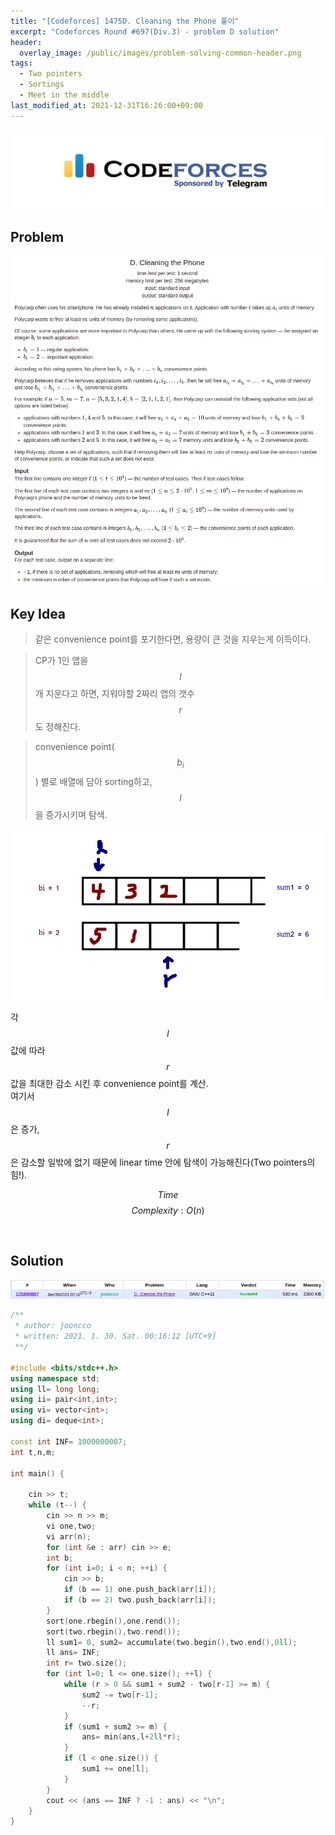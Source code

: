 ```yaml
---
title: "[Codeforces] 1475D. Cleaning the Phone 풀이"
excerpt: "Codeforces Round #697(Div.3) - problem D solution"
header:
  overlay_image: /public/images/problem-solving-common-header.png
tags:
  - Two pointers
  - Sortings
  - Meet in the middle
last_modified_at: 2021-12-31T16:26:00+09:00
---
```

<a href="https://codeforces.com/">
    <img src="/public/images/codeforces-logo.jpeg"/>
</a>

## Problem
<a href="http://codeforces.com/problemset/problem/1475/D">
    <img src="/public/images/codeforces-1475D.png"/>
</a>

<br/>

## Key Idea

> 같은 convenience point를 포기한다면, 용량이 큰 것을 지우는게 이득이다.  

> CP가 1인 앱을 $$l$$개 지운다고 하면, 지워야할 2짜리 앱의 갯수 $$r$$도 정해진다.  

> convenience point( $$b_i$$ ) 별로 배열에 담아 sorting하고, $$l$$을 증가시키며 탐색.

<img src="/public/images/codeforces-1475D-figure-1.png"/>

각 $$l$$ 값에 따라 $$r$$ 값을 최대한 감소 시킨 후 convenience point를 계산.  
여기서 $$l$$ 은 증가, $$r$$ 은 감소할 일밖에 없기 때문에 linear time 안에 탐색이 가능해진다(Two pointers의 힘!).

$$ Time $$ $$ Complexity: O(n) $$

<br/>

## Solution
<img src="/public/images/codeforces-1475D-result.png"/>

```cpp
/**
 * author: jooncco
 * written: 2021. 1. 30. Sat. 00:16:12 [UTC+9]
 **/

#include <bits/stdc++.h>
using namespace std;
using ll= long long;
using ii= pair<int,int>;
using vi= vector<int>;
using di= deque<int>;

const int INF= 1000000007;
int t,n,m;

int main() {

    cin >> t;
    while (t--) {
        cin >> n >> m;
        vi one,two;
        vi arr(n);
        for (int &e : arr) cin >> e;
        int b;
        for (int i=0; i < n; ++i) {
            cin >> b;
            if (b == 1) one.push_back(arr[i]);
            if (b == 2) two.push_back(arr[i]);
        }
        sort(one.rbegin(),one.rend());
        sort(two.rbegin(),two.rend());
        ll sum1= 0, sum2= accumulate(two.begin(),two.end(),0ll);
        ll ans= INF;
        int r= two.size();
        for (int l=0; l <= one.size(); ++l) {
            while (r > 0 && sum1 + sum2 - two[r-1] >= m) {
                sum2 -= two[r-1];
                --r;
            }
            if (sum1 + sum2 >= m) {
                ans= min(ans,l+2ll*r);
            }
            if (l < one.size()) {
                sum1 += one[l];
            }
        }
        cout << (ans == INF ? -1 : ans) << "\n";
    }
}

```
